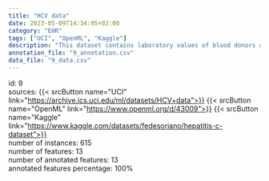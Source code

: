 ```yaml
---
title: "HCV data"
date: 2023-05-09T14:34:05+02:00
category: "EHR"
tags: ["UCI", "OpenML", "Kaggle"]
description: "This dataset contains laboratory values of blood donors and Hepatitis C patients and demographic values like age."
annotation_file: "9_annotation.csv"
data_file: "9_data.csv"
---
```

id: 9 \
sources: {{< srcButton name="UCI" link="https://archive.ics.uci.edu/ml/datasets/HCV+data">}} {{< srcButton name="OpenML" link="https://www.openml.org/d/43009">}} {{< srcButton name="Kaggle" link="https://www.kaggle.com/datasets/fedesoriano/hepatitis-c-dataset">}}  \
number of instances: 615 \
number of features: 13 \
number of annotated features: 13 \
annotated features percentage: 100% 
